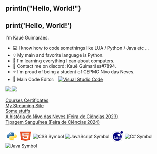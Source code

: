 ## println("Hello, World!")
## print('Hello, World!')
I'm Kauê Guimarães.
- 💻 I know how to code somethings like LUA / Python / Java etc ...
- 💡 My main and favorite language is Python.
- 📓 I'm learning everything I can about computers.
- 💬 Contact me on discord: Kauê Guimarães#7894.
- ⭐ I'm proud of being a student of CEPMG Nivo das Neves.
- 📂 Main Code Editor: &nbsp; [![Visual Studio Code](https://img.shields.io/badge/-Visual%20Studio%20Code-333333?style=flat&logo=visual-studio-code&logoColor=blue)](https://code.visualstudio.com)
 <div>
  <a href="https://github.com/KaueGuimaraes">
  <img height="180em" src="https://github-readme-stats.vercel.app/api?username=KaueGuimaraes&show_icons=true&theme=dark&include_all_commits=true&count_private=true"/>
  <img height="180em" src="https://github-readme-stats.vercel.app/api/top-langs/?username=KaueGuimaraes&layout=compact&langs_count=7&theme=dark"/>
</div>
  <div style="display: inline_block"><br>
   <a href="https://github.com/KaueGuimaraes/Certificados" target="_blank" rel="author">Courses Certificates</a><br>
   <a href="https://sasstt.github.io/superanimes.github.io/" target="_blank" rel="author">My Streaming Site</a><br>
   <a href="https://kaueguimaraes.github.io/HTML-TESTS/index.html" target="_blank" rel="author">Some stuffs</a><br>
   <a href="https://nivodasneveshistoria.github.io/site/" target="_blank" rel="author">A história do Nivo das Neves (Feira de Ciências 2023)</a><br>
   <a href="https://tipagemsanguinea.github.io/site/index.html" target="_blank" rel="author">Tipagem Sanguínea (Feira de Ciências 2024)</a><br>
   <br>
   
  <img align="center" alt="Python Symbol" height="30" width="40" src="https://raw.githubusercontent.com/devicons/devicon/master/icons/python/python-original.svg">
  <img align="center" alt="HTML5 Symbol" height="30" width="40" src="https://raw.githubusercontent.com/devicons/devicon/master/icons/html5/html5-original.svg">
   <img align="center" alt="CSS Symbol" height="30" width="40" src="https://upload.wikimedia.org/wikipedia/commons/6/62/CSS3_logo.svg">
   <img align="center" alt="JavaScript Symbol" height="30" width="35" src="https://logospng.org/download/javascript/logo-javascript-icon-1024.png">
  <img align="center" alt="Lua Symbol" height="40" width="40" src="https://raw.githubusercontent.com/github/explore/80688e429a7d4ef2fca1e82350fe8e3517d3494d/topics/lua/lua.png">
   <img align="center" alt="C# Symbol" height="50" width="50" src="https://upload.wikimedia.org/wikipedia/commons/4/4f/Csharp_Logo.png">
   <img align="center" alt="Java Symbol" height="30" width="30" src="https://user-images.githubusercontent.com/76141331/149172506-a711e6b4-720a-44d1-922f-07fc9498c83d.png">
  </div>
 
